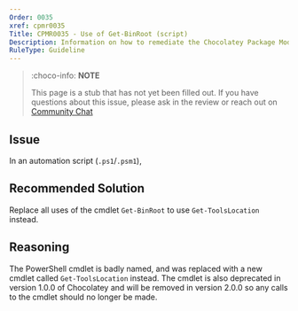```yaml
---
Order: 0035
xref: cpmr0035
Title: CPMR0035 - Use of Get-BinRoot (script)
Description: Information on how to remediate the Chocolatey Package Moderation Rule 0035
RuleType: Guideline
---
```


<?! Include "../../../../../shared/package-validator-rule-guideline.txt" /?>

> :choco-info: **NOTE**
>
> This page is a stub that has not yet been filled out. If you have questions about this issue, please ask in the review or reach out on [Community Chat](https://ch0.co/community)

## Issue

In an automation script (`.ps1`/`.psm1`),

## Recommended Solution

Replace all uses of the cmdlet `Get-BinRoot` to use `Get-ToolsLocation` instead.

## Reasoning

The PowerShell cmdlet is badly named, and was replaced with a new cmdlet called `Get-ToolsLocation` instead.
The cmdlet is also deprecated in version 1.0.0 of Chocolatey and will be removed in version 2.0.0 so any calls
to the cmdlet should no longer be made.